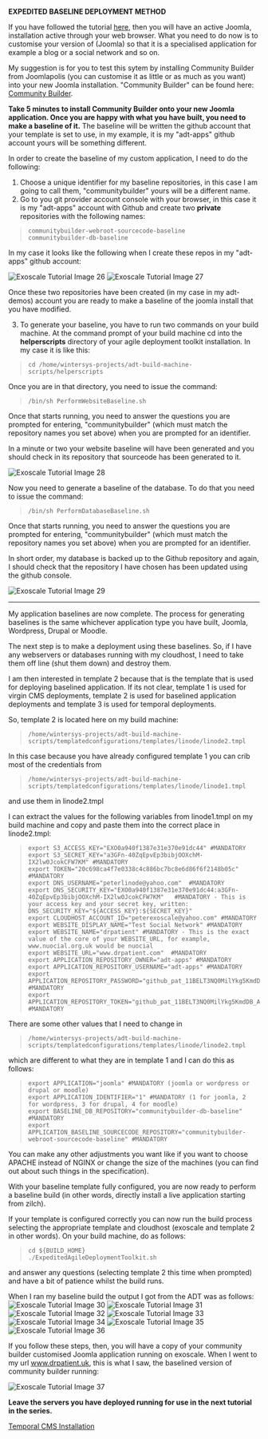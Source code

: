 **EXPEDITED BASELINE DEPLOYMENT METHOD**

If you have followed the tutorial [here](./expedited-virgin-joomla.md), then you will have an active Joomla, installation active through your web browser.
What you need to do now is to customise your version of (Joomla) so that it is a specialised application for example a blog or a social network and so on. 

My suggestion is for you to test this sytem by installing Community Builder from Joomlapolis (you can customise it as little or as much as you want) into your new Joomla installation. "Community Builder" can be found here: [Community Builder](https://www.joomlapolis.com). 

**Take 5 minutes to install Community Builder onto your new Joomla application. Once you are happy with what you have built, you need to make a baseline of it.** The baseline will be written the github account that your template is set to use, in my example, it is my "adt-apps" github account yours will be something different. 

In order to create the baseline of my custom application, I need to do the following:

1. Choose a unique identifier for my baseline repositories, in this case I am going to call them, "communitybuilder" yours will be a different name.
2. Go to you git provider account console with your browser, in this case it is my "adt-apps" account with Github and create two **private** repositories with the following names:

>     communitybuilder-webroot-sourcecode-baseline
>     communitybuilder-db-baseline

In my case it looks like the following when I create these repos in my "adt-apps" github account:

![](images/expedited/exo26.png "Exoscale Tutorial Image 26")
![](images/expedited/exo27.png "Exoscale Tutorial Image 27")

Once these two repositories have been created (in my case in my adt-demos) account you are ready to make a baseline of the joomla install that you have modified. 

3. To generate your baseline, you have to run two commands on your build machine. At the command prompt of your build machine cd into the **helperscripts** directory of your agile deployment toolkit installation. In my case it is like this:

>     cd /home/wintersys-projects/adt-build-machine-scripts/helperscripts

Once you are in that directory, you need to issue the command:

>     /bin/sh PerformWebsiteBaseline.sh

Once that starts running, you need to answer the questions you are prompted for entering, "communitybuilder" (which must match the repository names you set above) when you are prompted for an identifier. 

In a minute or two your website baseline will have been generated and you should check in its repository that sourceode has been generated to it. 

![](images/expedited/exo28.png "Exoscale Tutorial Image 28")

Now you need to generate a baseline of the database. To do that you need to issue the command:

>     /bin/sh PerformDatabaseBaseline.sh

Once that starts running, you need to answer the questions you are prompted for entering, "communitybuilder" (which must match the repository names you set above) when you are prompted for an identifier. 

In short order, my database is backed up to the Github repository and again, I should check that the repository I have chosen has been updated using the github console.

![](images/expedited/exo29.png "Exoscale Tutorial Image 29")

-----------------------------------------------

My application baselines are now complete. The process for generating baselines is the same whichever application type you have built, Joomla, Wordpress, Drupal or Moodle. 

The next step is to make a deployment using these baselines. So, if I have any webservers or databases running with my cloudhost, I need to take them off line (shut them down) and destroy them. 

I am then interested in template 2 because that is the template that is used for deploying baselined application. If its not clear, template 1 is used for virgin CMS deployments, template 2 is used for baselined application deployments and template 3 is used for temporal deployments. 

So, template 2 is located here on my build machine:

>     /home/wintersys-projects/adt-build-machine-scripts/templatedconfigurations/templates/linode/linode2.tmpl

In this case because you have already configured template 1 you can crib most of the credentials from 

>     /home/wintersys-projects/adt-build-machine-scripts/templatedconfigurations/templates/linode/linode1.tmpl

and use them in linode2.tmpl

I can extract the values for the following variables from linode1.tmpl on my build machine and copy and paste them into the correct place in linode2.tmpl:

>     export S3_ACCESS_KEY="EXO0a940f1387e31e370e91dc44" #MANDATORY
>     export S3_SECRET_KEY="a3GFn-40ZqEpvEp3bibjOOXchM-IX2lw0JcokCFW7KM" #MANDATORY
>     export TOKEN="20c698ca4f7e0338c4c886bc7bc8e6d86f6f2148b05c" #MANDATORY
>     export DNS_USERNAME="peterlinode@yahoo.com"  #MANDATORY
>     export DNS_SECURITY_KEY="EXO0a940f1387e31e370e91dc44:a3GFn-40ZqEpvEp3bibjOOXchM-IX2lw0JcokCFW7KM"   #MANDATORY - This is your access key and your secret key, written: DNS_SECURITY_KEY="${ACCESS_KEY}:${SECRET_KEY}"
>     export CLOUDHOST_ACCOUNT_ID="peterexoscale@yahoo.com" #MANDATORY
>     export WEBSITE_DISPLAY_NAME="Test Social Network" #MANDATORY
>     export WEBSITE_NAME="drpatient" #MANDATORY - This is the exact value of the core of your WEBSITE_URL, for example, www.nuocial.org.uk would be nuocial
>     export WEBSITE_URL="www.drpatient.com"  #MANDATORY
>     export APPLICATION_REPOSITORY_OWNER="adt-apps" #MANDATORY
>     export APPLICATION_REPOSITORY_USERNAME="adt-apps" #MANDATORY
>     export APPLICATION_REPOSITORY_PASSWORD="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k4" #MANDATORY
>     export APPLICATION_REPOSITORY_TOKEN="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k4" #MANDATORY


There are some other values that I need to change in 

>     /home/wintersys-projects/adt-build-machine-scripts/templatedconfigurations/templates/linode/linode2.tmpl

which are different to what they are in template 1 and I can do this as follows:

>     export APPLICATION="joomla" #MANDATORY (joomla or wordpress or drupal or moodle)
>     export APPLICATION_IDENTIFIER="1" #MANDATORY (1 for joomla, 2 for wordpress, 3 for drupal, 4 for moodle)
>     export BASELINE_DB_REPOSITORY="communitybuilder-db-baseline" #MANDATORY
>     export APPLICATION_BASELINE_SOURCECODE_REPOSITORY="communitybuilder-webroot-sourcecode-baseline" #MANDATORY

You can make any other adjustments you want like if you want to choose APACHE instead of NGINX or change the size of the machines (you can find out about such things in the specification).

With your baseline template fully configured, you are now ready to perform a baseline build (in other words, directly install a live application starting from zilch).

If your template is configured correctly you can now run the build process selecting the appropriate template and cloudhost (exoscale and template 2 in other words). On your build machine, do as follows:

>     cd ${BUILD_HOME}
>     ./ExpeditedAgileDeploymentToolkit.sh

and answer any questions (selecting template 2 this time when prompted) and have a bit of patience whilst the build runs. 

When I ran my baseline build the output I got from the ADT was as follows:  
![](images/expedited/exo30.png "Exoscale Tutorial Image 30")
![](images/expedited/exo31.png "Exoscale Tutorial Image 31")
![](images/expedited/exo32.png "Exoscale Tutorial Image 32")
![](images/expedited/exo33.png "Exoscale Tutorial Image 33")
![](images/expedited/exo34.png "Exoscale Tutorial Image 34")
![](images/expedited/exo35.png "Exoscale Tutorial Image 35")
![](images/expedited/exo36.png "Exoscale Tutorial Image 36")

If you follow these steps, then, you will have a copy of your community builder customised Joomla application running on exoscale.
When I went to my url www.drpatient.uk, this is what I saw, the baselined version of community builder running:

![](images/expedited/exo37.png "Exoscale Tutorial Image 37")

**Leave the servers you have deployed running for use in the next tutorial in the series.**

[Temporal CMS Installation](./expedited-temporal-joomla.md)
